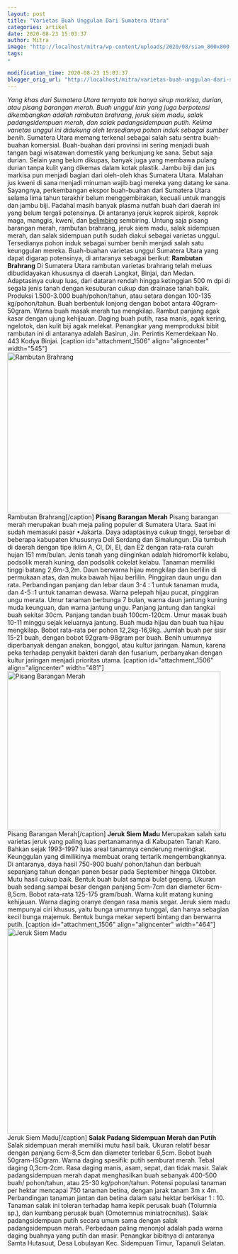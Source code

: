 ```yaml
---
layout: post
title: "Varietas Buah Unggulan Dari Sumatera Utara"
categories: artikel
date: 2020-08-23 15:03:37
author: Mitra
image: "http://localhost/mitra/wp-content/uploads/2020/08/siam_800x800.jpg"
tags:
- 

modification_time: 2020-08-23 15:03:37
blogger_orig_url: "http://localhost/mitra/varietas-buah-unggulan-dari-sumatera.html"
---
```


<em>Yang khas dari Sumatera Utara ternyata tak hanya sirup markisa, durian, atau pisang barangan merah. Buah unggul lain yang juga berpotensi dikembangkan adalah rambutan brahrang, jeruk siem madu, salak padangsidempuan merah, dan salak padangsidempuan putih. Kelima varietas unggul ini didukung oleh tersedianya pohon induk sebagai sumber benih.</em>
Sumatera Utara memang terkenal sebagai salah satu sentra buah-buahan komersial. Buah-buahan dari provinsi ini sering menjadi buah tangan bagi wisatawan domestik yang berkunjung ke sana. Sebut saja durian. Selain yang belum dikupas, banyak juga yang membawa pulang durian tanpa kulit yang dikemas dalam kotak plastik. Jambu biji dan jus markisa pun menjadi bagian dari oleh-oleh khas Sumatera Utara. Malahan jus kweni di sana menjadi minuman wajib bagi mereka yang datang ke sana.
Sayangnya, perkembangan ekspor buah-buahan dari Sumatera Utara selama lima tahun terakhir belum menggembirakan, kecuali untuk manggis dan jambu biji. Padahal masih banyak plasma nutfah buah dari daerah ini yang belum tergali potensinya. Di antaranya jeruk keprok sipirok, keprok maga, manggis, kweni, dan <a class="wpil_keyword_link " href="http://127.0.0.1/mitra/topik/belimbing"  title="belimbing" data-wpil-keyword-link="linked">belimbing</a> sembiring.
Untung saja pisang barangan merah, rambutan brahrang, jeruk siem madu, salak sidempuan merah, dan salak sidempuan putih sudah diakui sebagai varietas unggul. Tersedianya pohon induk sebagai sumber benih menjadi salah satu keunggulan mereka.
Buah-buahan varietas unggul Sumatera Utara yang dapat digarap potensinya, di antaranya sebagai berikut:
<strong>Rambutan Brahrang</strong>
Di Sumatera Utara rambutan varietas brahrang telah meluas dibudidayakan khususnya di daerah Langkat, Binjai, dan Medan. Adaptasinya cukup luas, dari dataran rendah hingga ketinggian 500 m dpi di segala jenis tanah dengan kesuburan cukup dan drainase tanah baik.
Produksi 1.500-3.000 buah/pohon/tahun, atau setara dengan 100-135 kg/pohon/tahun. Buah berbentuk lonjong dengan bobot antara 40gram-50gram. Warna buah masak merah tua mengkilap. Rambut panjang agak kasar dengan ujung kehijauan. Daging buah putih, rasa manis, agak kering, ngelotok, dan kulit biji agak melekat.
Penangkar yang memproduksi bibit rambutan ini di antaranya adalah Basirun, Jin. Perintis Kemerdekaan No. 443 Kodya Binjai.
[caption id="attachment_1506" align="aligncenter" width="545"]<img class="wp-image-1506" src="http://127.0.0.1/mitra/wp-content/uploads/2020/08/cincalo_1280x719.jpg" alt="Rambutan Brahrang" width="545" height="363" /> Rambutan Brahrang[/caption]
<strong>Pisang Barangan Merah</strong>
Pisang barangan merah merupakan buah meja paling populer di Sumatera Utara. Saat ini sudah memasuki pasar •Jakarta. Daya adaptasinya cukup tinggi, tersebar di beberapa kabupaten khususnya Deli Serdang dan Simalungun. Dia tumbuh di daerah dengan tipe iklim A, Cl, DI, El, dan E2 dengan rata-rata curah hujan 151 mm/bulan. Jenis tanah yang diinginkan adalah hidromorfik kelabu, podsolik merah kuning, dan podsolik cokelat kelabu. Tanaman memiliki tinggi batang 2,6m-3,2m.
Daun berwarna hijau mengkilap dan berlilin di permukaan atas, dan muka bawah hijau berlilin. Pinggiran daun ungu dan rata. Perbandingan panjang dan lebar daun 3-4 : 1 untuk tanaman muda, dan 4-5 :1 untuk tanaman dewasa. Warna pelepah hijau pucat, pinggiran ungu merata.
Umur tanaman berbunga 7 bulan, warna daun jantung kuning muda keunguan, dan warna jantung ungu. Panjang jantung dan tangkai buah sekitar 30cm. Panjang tandan buah 100cm-120cm. Umur masak buah 10-11 minggu sejak keluarnya jantung. Buah muda hijau dan buah tua hijau mengkilap. Bobot rata-rata per pohon 12,2kg-16,9kg. Jumlah buah per sisir 15-21 buah, dengan bobot 92gram-98gram per buah.
Benih umumnya diperbanyak dengan anakan, bonggol, atau kultur jaringan. Namun, karena peka terhadap penyakit bakteri darah dan fusarium, perbanyakan dengan kultur jaringan menjadi prioritas utama.
[caption id="attachment_1506" align="aligncenter" width="481"]<img class="wp-image-1506" src="http://127.0.0.1/mitra/wp-content/uploads/2020/08/cincalo_1280x719.jpg" alt="Pisang Barangan Merah" width="481" height="358" /> Pisang Barangan Merah[/caption]
<strong>Jeruk Siem Madu</strong>
Merupakan salah satu varietas jeruk yang paling luas pertanamannya di Kabupaten Tanah Karo. Bahkan sejak 1993-1997 luas areal tanamnya cenderung meningkat.
Keunggulan yang dimilikinya membuat orang tertarik mengembangkannya. Di antaranya, daya hasil 750-900 buah/ pohon/tahun dan berbuah sepanjang tahun dengan panen besar pada September hingga Oktober.
Mutu hasil cukup baik. Bentuk buah bulat sampai bulat gepeng. Ukuran buah sedang sampai besar dengan panjang 5cm-7cm dan diameter 6cm-8,5cm. Bobot rata-rata 125-175 gram/buah. Warna kulit matang kuning kehijauan. Warna daging oranye dengan rasa manis segar.
Jeruk siem madu mempunyai ciri khusus, yaitu bunga umumnya tunggal, dan hanya sebagian kecil bunga majemuk. Bentuk bunga mekar seperti bintang dan berwarna putih.
[caption id="attachment_1506" align="aligncenter" width="464"]<img class="wp-image-1506" src="http://127.0.0.1/mitra/wp-content/uploads/2020/08/cincalo_1280x719.jpg" alt="Jeruk Siem Madu" width="464" height="464" /> Jeruk Siem Madu[/caption]
<strong>Salak Padang Sidempuan Merah dan Putih</strong>
Salak sidempuan merah memiliki mutu hasil baik. Ukuran relatif besar dengan panjang 6cm-8,5cm dan diameter terlebar 6,5cm. Bobot buah 50gram-ISOgram. Warna daging spesifik: putih semburat merah. Tebal daging 0,3cm-2cm. Rasa daging manis, asam, sepat, dan tidak masir.
Salak padangsidempuan merah dapat menghasilkan buah sebanyak 400-500 buah/ pohon/tahun, atau 25-30 kg/pohon/tahun. Potensi populasi tanaman per hektar mencapai 750 tanaman betina, dengan jarak tanam 3m x 4m. Perbandingan tanaman jantan dan betina dalam satu hektar berkisar 1 : 10. Tanaman salak ini toleran terhadap hama kepik perusak buah (Tolumnia sp.), dan kumbang perusak buah (Omotemnus miniatrocnitus).
Salak padangsidempuan putih secara umum sama dengan salak padangsidempuan merah. Perbedaan paling menonjol adalah pada warna daging buahnya yang putih dan masir. Penangkar bibitnya di antaranya Samta Hutasuut, Desa Lobulayan Kec. Sidempuan Timur, Tapanuli Selatan.
